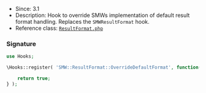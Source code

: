 * Since: 3.1
* Description: Hook to override SMWs implementation of default result format handling. Replaces the `SMWResultFormat` hook.
* Reference class: [`ResultFormat.php`][ResultFormat.php]

### Signature

```php
use Hooks;

\Hooks::register( 'SMW::ResultFormat::OverrideDefaultFormat', function( &$format, $printRequests ) {

	return true;
} );
```

[ResultFormat.php]:https://github.com/SemanticMediaWiki/SemanticMediaWiki/blob/master/src/Query/ResultFormat.php
